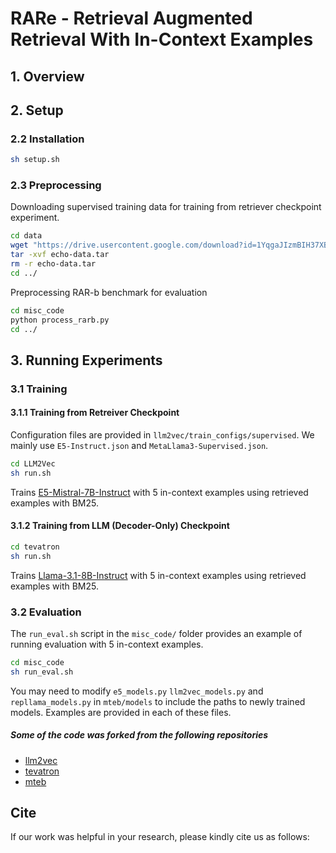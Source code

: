 RARe - Retrieval Augmented Retrieval With In-Context Examples
==================================================

## 1. Overview

## 2. Setup
### 2.2 Installation
```bash
sh setup.sh
```

### 2.3 Preprocessing

Downloading supervised training data for training from retriever checkpoint experiment.
```bash
cd data
wget "https://drive.usercontent.google.com/download?id=1YqgaJIzmBIH37XBxpRPCVzV_CLh6aOI4&export=download"
tar -xvf echo-data.tar
rm -r echo-data.tar
cd ../
```

Preprocessing RAR-b benchmark for evaluation
```bash
cd misc_code
python process_rarb.py
cd ../
```

## 3. Running Experiments

### 3.1 Training

#### 3.1.1 Training from Retreiver Checkpoint
Configuration files are provided in ```llm2vec/train_configs/supervised```. We mainly use ```E5-Instruct.json``` and ```MetaLlama3-Supervised.json```.

```bash
cd LLM2Vec
sh run.sh
```
Trains [E5-Mistral-7B-Instruct](https://huggingface.co/intfloat/e5-mistral-7b-instruct) with 5 in-context examples using retrieved examples with BM25.

#### 3.1.2 Training from LLM (Decoder-Only) Checkpoint

```bash
cd tevatron
sh run.sh
```
Trains [Llama-3.1-8B-Instruct](https://huggingface.co/meta-llama/Llama-3.1-8B-Instruct) with 5 in-context examples using retrieved examples with BM25.

### 3.2 Evaluation

The ```run_eval.sh``` script in the ```misc_code/``` folder provides an example of running evaluation with 5 in-context examples.

```bash
cd misc_code
sh run_eval.sh
```

You may need to modify ```e5_models.py``` ```llm2vec_models.py``` and ```repllama_models.py``` in ```mteb/models``` to include the paths to newly trained models. Examples are provided in each of these files.

##### Some of the code was forked from the following repositories
* [llm2vec](https://github.com/McGill-NLP/llm2vec)
* [tevatron](https://github.com/texttron/tevatron)
* [mteb](https://github.com/embeddings-benchmark/mteb)

## Cite

If our work was helpful in your research, please kindly cite us as follows:
```

```